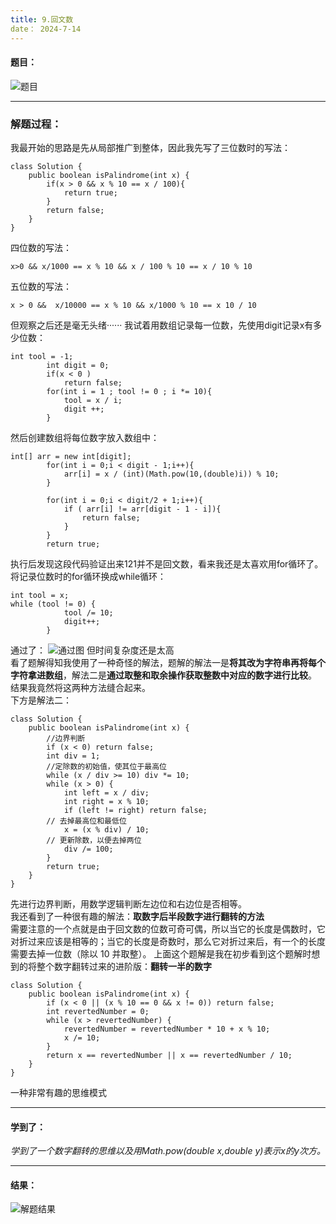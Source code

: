 ```yaml
---
title: 9.回文数
date： 2024-7-14
---
```


#### 题目：  
![题目](https://github.com/user-attachments/assets/5d0f53c7-348a-43b1-b272-dec5e79ec80d)  

---
### 解题过程：  
我最开始的思路是先从局部推广到整体，因此我先写了三位数时的写法：  
```
class Solution {
    public boolean isPalindrome(int x) {
        if(x > 0 && x % 10 == x / 100){
            return true;
        }
        return false;
    }
}
```
四位数的写法：  
```
x>0 && x/1000 == x % 10 && x / 100 % 10 == x / 10 % 10
```
五位数的写法：  
```
x > 0 &&  x/10000 == x % 10 && x/1000 % 10 == x 10 / 10 
```
但观察之后还是毫无头绪······
我试着用数组记录每一位数，先使用digit记录x有多少位数：  
```
int tool = -1;
        int digit = 0;
        if(x < 0 )
            return false;
        for(int i = 1 ; tool != 0 ; i *= 10){
            tool = x / i;
            digit ++;
        } 
```
然后创建数组将每位数字放入数组中：  
```
int[] arr = new int[digit];
        for(int i = 0;i < digit - 1;i++){
            arr[i] = x / (int)(Math.pow(10,(double)i)) % 10;
        }
        
        for(int i = 0;i < digit/2 + 1;i++){
            if ( arr[i] != arr[digit - 1 - i]){
                return false;
            }
        }
        return true;
```
执行后发现这段代码验证出来121并不是回文数，看来我还是太喜欢用for循环了。  
将记录位数时的for循环换成while循环：
```
int tool = x;
while (tool != 0) {
            tool /= 10;
            digit++;
        }
```
通过了：
![通过图](https://github.com/user-attachments/assets/e1305dd6-bb93-4908-8e3e-91782b779d2d)
但时间复杂度还是太高  
看了题解得知我使用了一种奇怪的解法，题解的解法一是**将其改为字符串再将每个字符拿进数组**，解法二是**通过取整和取余操作获取整数中对应的数字进行比较**。  
结果我竟然将这两种方法缝合起来。  
下方是解法二：  
```
class Solution {
    public boolean isPalindrome(int x) {
        //边界判断
        if (x < 0) return false;
        int div = 1;
        //定除数的初始值，使其位于最高位
        while (x / div >= 10) div *= 10;
        while (x > 0) {
            int left = x / div;
            int right = x % 10;
            if (left != right) return false;
        // 去掉最高位和最低位
            x = (x % div) / 10;
        // 更新除数，以便去掉两位
            div /= 100;
        }
        return true;
    }
}
```
先进行边界判断，用数学逻辑判断左边位和右边位是否相等。  
我还看到了一种很有趣的解法：**取数字后半段数字进行翻转的方法**  
需要注意的一个点就是由于回文数的位数可奇可偶，所以当它的长度是偶数时，它对折过来应该是相等的；当它的长度是奇数时，那么它对折过来后，有一个的长度需要去掉一位数（除以 10 并取整）。
上面这个题解是我在初步看到这个题解时想到的将整个数字翻转过来的进阶版：**翻转一半的数字**  
```
class Solution {
    public boolean isPalindrome(int x) {
        if (x < 0 || (x % 10 == 0 && x != 0)) return false;
        int revertedNumber = 0;
        while (x > revertedNumber) {
            revertedNumber = revertedNumber * 10 + x % 10;
            x /= 10;
        }
        return x == revertedNumber || x == revertedNumber / 10;
    }
}
```
一种非常有趣的思维模式

---

#### 学到了：
*学到了一个数字翻转的思维以及用Math.pow(double x,double y)表示x的y次方。*

---

#### 结果：
![解题结果](https://github.com/user-attachments/assets/9ee5ed02-aca4-44c8-9e20-05b338736201)
